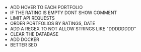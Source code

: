 - ADD HOVER TO EACH PORTFOLIO
- IF THE RATING IS EMPTY DONT SHOW COMMENT
- LIMIT API REQUESTS
- ORDER PORTFOLIOS BY RATINGS, DATE
- ADD A REGEX TO NOT ALLOW STRINGS LIKE "DDDDDDDD"
- CLEAR THE DATABASE
- ADD DOCKER 
- BETTER SEO
